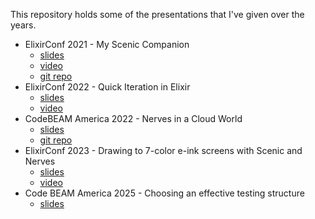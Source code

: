 This repository holds some of the presentations that I've given over the years.

- ElixirConf 2021 - My Scenic Companion
  - [slides](<https://jasonaxelson.com/talks/elixirconf2021/My Scenic Companion - ElixirConf 2021.pdf>)
  - [video](https://www.youtube.com/watch?v=wCxMSo3TZjw)
  - [git repo](https://github.com/axelson/scenic-side-screen)
- ElixirConf 2022 - Quick Iteration in Elixir
  - [slides](https://jasonaxelson.com/talks/elixirconf2022)
  - [video](https://www.youtube.com/watch?v=BotVs6TXR-c)
- CodeBEAM America 2022 - Nerves in a Cloud World
  - [slides](https://jasonaxelson.com/talks/codebeam2022)
  - [git repo](https://github.com/axelson/vps)
- ElixirConf 2023 - Drawing to 7-color e-ink screens with Scenic and Nerves
  - [slides](https://jasonaxelson.com/talks/inky)
  - [video](https://www.youtube.com/watch?v=Whp1Xv5Lt88&list=PLqj39LCvnOWbHaZldxw_g02RaTQ4vQ1eY&index=35)
- Code BEAM America 2025 - Choosing an effective testing structure
  - [slides](<https://jasonaxelson.com/talks/codebeam2025/Choosing an effective testing structure - Code BEAM America 2025 - Jason Axelson.pdf>)
